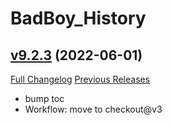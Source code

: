 # BadBoy_History

## [v9.2.3](https://github.com/funkydude/BadBoy_History/tree/v9.2.3) (2022-06-01)
[Full Changelog](https://github.com/funkydude/BadBoy_History/compare/v9.2.2...v9.2.3) [Previous Releases](https://github.com/funkydude/BadBoy_History/releases)

- bump toc  
- Workflow: move to checkout@v3  
